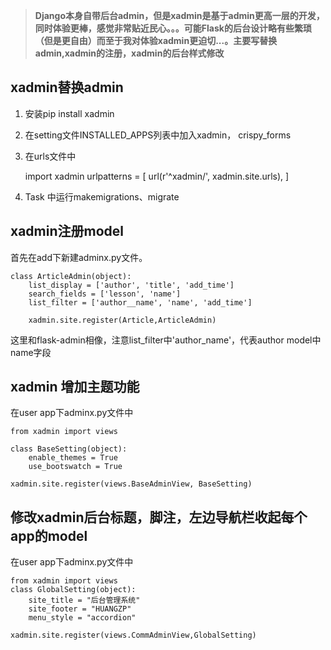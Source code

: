 > **Django本身自带后台admin，但是xadmin是基于admin更高一层的开发，同时体验更棒，感觉非常贴近民心。。。可能Flask的后台设计略有些繁琐（但是更自由）而至于我对体验xadmin更迫切...。主要写替换admin,xadmin的注册，xadmin的后台样式修改**

## xadmin替换admin

1. 安装pip install xadmin
2. 在setting文件INSTALLED_APPS列表中加入xadmin， crispy_forms
3. 在urls文件中


	import xadmin
	urlpatterns = [
		url(r'^xadmin/', xadmin.site.urls),
		]

4. Task 中运行makemigrations、migrate

## xadmin注册model

首先在add下新建adminx.py文件。

	class ArticleAdmin(object):
		list_display = ['author', 'title', 'add_time']
		search_fields = ['lesson', 'name']
		list_filter = ['author__name', 'name', 'add_time']
		
		xadmin.site.register(Article,ArticleAdmin)

这里和flask-admin相像，注意list_filter中'author_name'，代表author model中name字段


## xadmin 增加主题功能

在user app下adminx.py文件中

	from xadmin import views

	class BaseSetting(object):
		enable_themes = True
		use_bootswatch = True
		
	xadmin.site.register(views.BaseAdminView, BaseSetting)
	
## 修改xadmin后台标题，脚注，左边导航栏收起每个app的model

在user app下adminx.py文件中

	from xadmin import views
	class GlobalSetting(object):
		site_title = "后台管理系统"
		site_footer = "HUANGZP"
		menu_style = "accordion"
		
	xadmin.site.register(views.CommAdminView,GlobalSetting)
